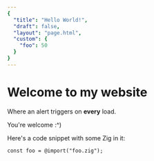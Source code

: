 ```yaml
---
{
  "title": "Hello World!",
  "draft": false,
  "layout": "page.html",
  "custom": {
    "foo": 50
  }
}  
--- 
```

# Welcome to my website

Where an alert triggers on **every** load. 

You're welcome :^)

Here's a code snippet with some Zig in it:

```zig 
const foo = @import("foo.zig");
```


